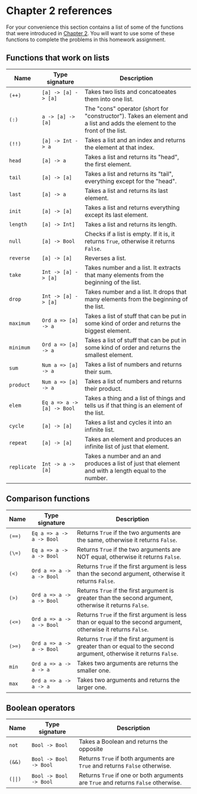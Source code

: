 # Chapter 2 references

For your convenience this section contains a list of some of the functions that were introduced in [Chapter 2](http://learnyouahaskell.com/starting-out). You will want to use some of these functions to complete the problems in this homework assignment.

## Functions that work on lists

| Name | Type signature | Description |
| --- | ----------- | - |
| `(++)` | `[a] -> [a] -> [a]` | Takes two lists and concatoeates them into one list. |
| `(:)` | `a -> [a] -> [a]` | The "cons" operator (short for "constructor"). Takes an element and a list and adds the element to the front of the list. |
| `(!!)` | `[a] -> Int -> a` | Takes a list and an index and returns the element at that index. |
| `head` | `[a] -> a` | Takes a list and returns its "head", the first element. |
| `tail` | `[a] -> [a]` | Takes a list and returns its "tail", everything except for the "head". |
| `last` | `[a] -> a` | Takes a list and returns its last element. |
| `init` | `[a] -> [a]` | Takes a list and returns everything except its last element. |
| `length` | `[a] -> Int]` | Takes a list and returns its length. |
| `null` | `[a] -> Bool` | Checks if a list is empty. If it is, it returns `True`, otherwise it returns `False`. |
| `reverse` | `[a] -> [a]` | Reverses a list. |
| `take` | `Int -> [a] -> [a]` | Takes number and a list. It extracts that many elements from the beginning of the list. |
| `drop` | `Int -> [a] -> [a]` | Takes number and a list. It drops that many elements from the beginning of the list. |
| `maximum` | `Ord a => [a] -> a` | Takes a list of stuff that can be put in some kind of order and returns the biggest element. |
| `minimum` | `Ord a => [a] -> a` | Takes a list of stuff that can be put in some kind of order and returns the smallest element. |
| `sum` | `Num a => [a] -> a` | Takes a list of numbers and returns their sum. |
| `product` | `Num a => [a] -> a` | Takes a list of numbers and returns their product. |
| `elem` | `Eq a => a -> [a] -> Bool` | Takes a thing and a list of things and tells us if that thing is an element of the list. |
| `cycle` | `[a] -> [a]` | Takes a list and cycles it into an infinite list. |
| `repeat` | `[a] -> [a]` | Takes an element and produces an infinite list of just that element. |
| `replicate` | `Int -> a -> [a]` | Takes a number and an and produces a list of just that element and with a length equal to the number. |

## Comparison functions

| Name | Type signature | Description |
| --- | ----------- | - |
| `(==)` | `Eq a => a -> a -> Bool` | Returns `True` if the two arguments are the same, otherwise it returns `False`. |
| `(\=)` | `Eq a => a -> a -> Bool` | Returns `True` if the two arguments are NOT equal, otherwise it returns `False`. |
| `(<)` | `Ord a => a -> a -> Bool` | Returns `True` if the first argument is less than the second argument, otherwise it returns `False`. |
| `(>)` | `Ord a => a -> a -> Bool` | Returns `True` if the first argument is greater than the second argument, otherwise it returns `False`. |
| `(<=)` | `Ord a => a -> a -> Bool` | Returns `True` if the first argument is less than or equal to the second argument, otherwise it returns `False`. |
| `(>=)` | `Ord a => a -> a -> Bool` | Returns `True` if the first argument is greater than or equal to the second argument, otherwise it returns `False`. |
| `min` | `Ord a => a -> a -> a` | Takes two arguments are returns the smaller one. |
| `max` | `Ord a => a -> a -> a` | Takes two arguments and returns the larger one. |

## Boolean operators

| Name | Type signature | Description |
| --- | ----------- | - |
| `not` | `Bool -> Bool` | Takes a Boolean and returns the opposite |
| `(&&)` | `Bool -> Bool -> Bool` | Returns `True` if both arguments are `True` and returns `False` otherwise. |
| `(\|\|)` | `Bool -> Bool -> Bool` | Returns `True` if one or both arguments are `True` and returns `False` otherwise. |

